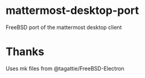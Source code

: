 # mattermost-desktop-port
FreeBSD port of the mattermost desktop client

# Thanks
Uses mk files from @tagattie/FreeBSD-Electron

